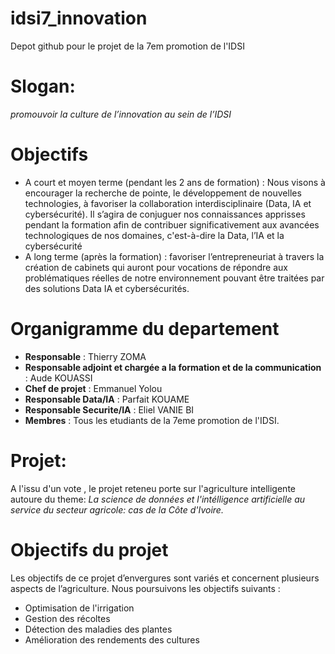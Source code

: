 # idsi7_innovation
Depot github pour le projet de la 7em promotion de l'IDSI
# Slogan:
*promouvoir la culture de l’innovation au sein de l’IDSI*
# Objectifs
- A court et moyen terme (pendant les 2 ans de formation) : Nous visons à encourager la
recherche de pointe, le développement de nouvelles technologies, à favoriser la collaboration
interdisciplinaire (Data, IA et cybersécurité). Il s’agira de conjuguer nos connaissances
apprisses pendant la formation afin de contribuer significativement aux avancées
technologiques de nos domaines, c'est-à-dire la Data, l’IA et la cybersécurité
- A long terme (après la formation) : favoriser l’entrepreneuriat à travers la création de cabinets
qui auront pour vocations de répondre aux problématiques réelles de notre environnement
pouvant être traitées par des solutions Data IA et cybersécurités.
#  Organigramme du departement
- **Responsable** : Thierry ZOMA
- **Responsable adjoint et chargée a la formation et  de la communication** : Aude KOUASSI
- **Chef de projet** : Emmanuel Yolou
- **Responsable Data/IA** : Parfait KOUAME
- **Responsable Securite/IA** : Eliel VANIE BI
- **Membres** : Tous les etudiants de la 7eme promotion de l'IDSI.

# Projet:
A l'issu d'un vote , le projet reteneu porte sur l'agriculture intelligente autoure du theme:
*La science de données et l'intélligence artificielle au service du secteur agricole: cas de la Côte d'Ivoire.*
# Objectifs du projet
Les objectifs de ce projet d’envergures sont variés et concernent plusieurs aspects de l’agriculture. Nous poursuivons les objectifs suivants : 
- Optimisation de l'irrigation 
- Gestion des récoltes 
- Détection des maladies des plantes 
- Amélioration des rendements des cultures 

